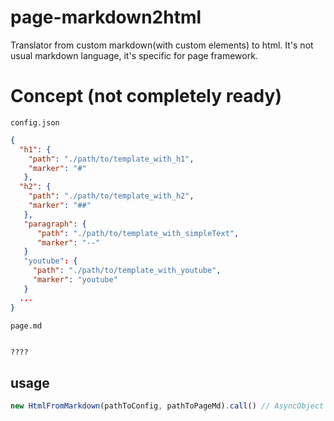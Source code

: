 # page-markdown2html
Translator from custom markdown(with custom elements) to html. It's not usual markdown language, it's specific for page framework.

# Concept (not completely ready)

`config.json`

```json
{
  "h1": { 
    "path": "./path/to/template_with_h1",
    "marker": "#"
   },
  "h2": { 
    "path": "./path/to/template_with_h2",
    "marker": "##"
   },
   "paragraph": {
      "path": "./path/to/template_with_simpleText",
      "marker": "--"
   }
   "youtube": {
     "path": "./path/to/template_with_youtube",
     "marker": "youtube"
   }
  ...
}
```

`page.md`

```md

????

```

## usage

```js
new HtmlFromMarkdown(pathToConfig, pathToPageMd).call() // AsyncObject
```

